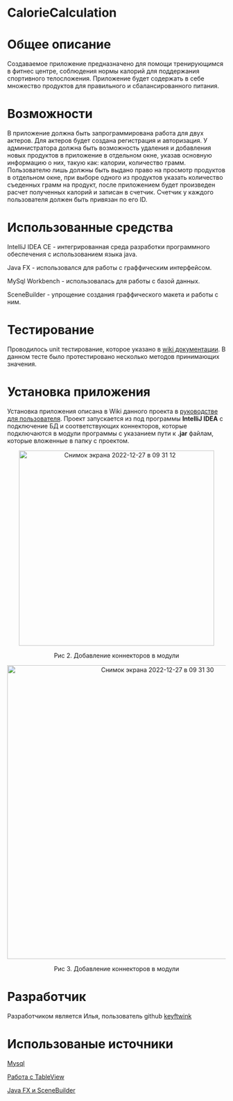 # CalorieCalculation

# Общее описание
Создаваемое приложение предназначено для помощи тренирующимся в фитнес центре, соблюдения нормы калорий для поддержания спортивного телосложения. Приложение будет содержать в себе множество продуктов для правильного и сбалансированного питания.
# Возможности
В приложение должна быть запрограммирована работа для двух актеров. Для актеров будет создана регистрация и авторизация. У администратора должна быть возможность удаления и добавления новых продуктов в приложение в отдельном окне, указав основную информацию о них, такую как: калории, количество грамм. Пользователю лишь должны быть выдано право на просмотр продуктов в отдельном окне, при выборе одного из продуктов указать количество съеденных грамм на продукт, после приложением будет произведен расчет полученных калорий и записан в счетчик. Счетчик у каждого пользователя должен быть привязан по его ID.

# Использованные средства

IntelliJ IDEA CE - интегрированная среда разработки программного обеспечения с использованием языка java.

Java FX - использовался для работы с граффическим интерфейсом.

MySql Workbench - использовалась для работы с базой данных.

SceneBuilder - упрощение создания граффического макета и работы с ним.

# Тестирование

Проводилось unit тестирование, которое указано в [wiki документации](https://github.com/rhythmxqq/health-Tracker/wiki/Unit-тестирование).
В данном тесте было протестировано несколько методов принимающих значения.

# Установка приложения
Установка приложения описана в Wiki данного проекта в [руководстве для пользователя](https://github.com/rhythmxqq/health-Tracker/wiki/Руководство-для-пользователя). Проект запускается из под программы **IntelliJ IDEA** с подключение БД и соответствующих коннекторов, которые подключаются в модули программы с указанием пути к **.jar** файлам, которые вложенные в папку с проектом.
<p align="center">
<img width="450" alt="Снимок экрана 2022-12-27 в 09 31 12" src="https://user-images.githubusercontent.com/96514857/209622341-0f2471fe-871e-446a-8b27-413b6915a690.png">
</p>
<p align="center">
Рис 2. Добавление коннекторов в модули
</p>
<p align="center">
<img width="677" alt="Снимок экрана 2022-12-27 в 09 31 30" src="https://user-images.githubusercontent.com/96514857/209622365-a790024f-fbb7-41d4-948a-013381546dce.png">
</p>
<p align="center">
Рис 3. Добавление коннекторов в модули
</p>

# Разработчик
Разработчиком является Илья, пользователь github [keyftwink](https://github.com/keyftwink)

# Использованые источники

[Mysql](https://metanit.com/sql/)

[Работа с TableView](https://metanit.com/java/javafx/4.13.php)

[Java FX и SceneBuilder](https://habr.com/ru/post/474292/)
